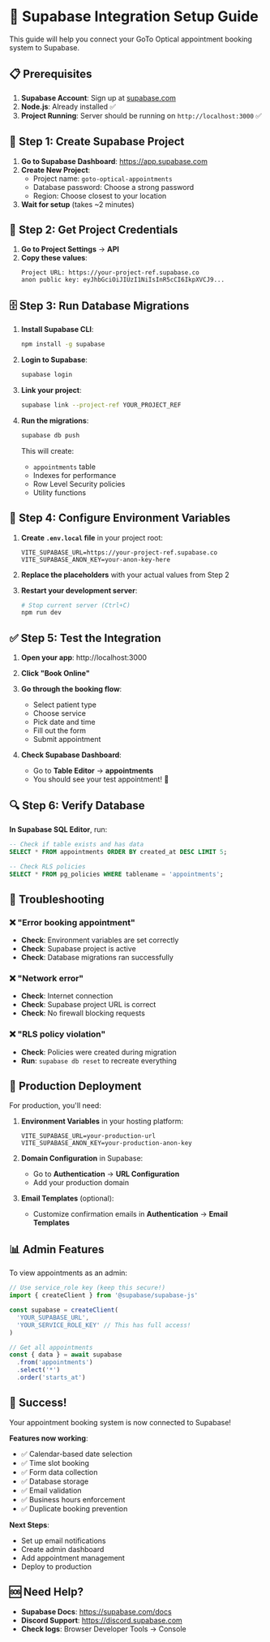 # 🚀 Supabase Integration Setup Guide

This guide will help you connect your GoTo Optical appointment booking system to Supabase.

## 📋 Prerequisites

1. **Supabase Account**: Sign up at [supabase.com](https://supabase.com)
2. **Node.js**: Already installed ✅
3. **Project Running**: Server should be running on `http://localhost:3000` ✅

## 🎯 Step 1: Create Supabase Project

1. **Go to Supabase Dashboard**: https://app.supabase.com
2. **Create New Project**:
   - Project name: `goto-optical-appointments`
   - Database password: Choose a strong password
   - Region: Choose closest to your location
3. **Wait for setup** (takes ~2 minutes)

## 🔧 Step 2: Get Project Credentials

1. **Go to Project Settings** → **API**
2. **Copy these values**:
   ```
   Project URL: https://your-project-ref.supabase.co
   anon public key: eyJhbGciOiJIUzI1NiIsInR5cCI6IkpXVCJ9...
   ```

## 🗄️ Step 3: Run Database Migrations

1. **Install Supabase CLI**:
   ```bash
   npm install -g supabase
   ```

2. **Login to Supabase**:
   ```bash
   supabase login
   ```

3. **Link your project**:
   ```bash
   supabase link --project-ref YOUR_PROJECT_REF
   ```

4. **Run the migrations**:
   ```bash
   supabase db push
   ```

   This will create:
   - `appointments` table
   - Indexes for performance
   - Row Level Security policies
   - Utility functions

## 🔐 Step 4: Configure Environment Variables

1. **Create `.env.local` file** in your project root:
   ```env
   VITE_SUPABASE_URL=https://your-project-ref.supabase.co
   VITE_SUPABASE_ANON_KEY=your-anon-key-here
   ```

2. **Replace the placeholders** with your actual values from Step 2

3. **Restart your development server**:
   ```bash
   # Stop current server (Ctrl+C)
   npm run dev
   ```

## ✅ Step 5: Test the Integration

1. **Open your app**: http://localhost:3000
2. **Click "Book Online"**
3. **Go through the booking flow**:
   - Select patient type
   - Choose service
   - Pick date and time
   - Fill out the form
   - Submit appointment

4. **Check Supabase Dashboard**:
   - Go to **Table Editor** → **appointments**
   - You should see your test appointment! 🎉

## 🔍 Step 6: Verify Database

**In Supabase SQL Editor**, run:
```sql
-- Check if table exists and has data
SELECT * FROM appointments ORDER BY created_at DESC LIMIT 5;

-- Check RLS policies
SELECT * FROM pg_policies WHERE tablename = 'appointments';
```

## 🚨 Troubleshooting

### ❌ "Error booking appointment"
- **Check**: Environment variables are set correctly
- **Check**: Supabase project is active
- **Check**: Database migrations ran successfully

### ❌ "Network error"
- **Check**: Internet connection
- **Check**: Supabase project URL is correct
- **Check**: No firewall blocking requests

### ❌ "RLS policy violation"
- **Check**: Policies were created during migration
- **Run**: `supabase db reset` to recreate everything

## 🎯 Production Deployment

For production, you'll need:

1. **Environment Variables** in your hosting platform:
   ```
   VITE_SUPABASE_URL=your-production-url
   VITE_SUPABASE_ANON_KEY=your-production-anon-key
   ```

2. **Domain Configuration** in Supabase:
   - Go to **Authentication** → **URL Configuration**
   - Add your production domain

3. **Email Templates** (optional):
   - Customize confirmation emails in **Authentication** → **Email Templates**

## 📊 Admin Features

To view appointments as an admin:

```javascript
// Use service_role key (keep this secure!)
import { createClient } from '@supabase/supabase-js'

const supabase = createClient(
  'YOUR_SUPABASE_URL',
  'YOUR_SERVICE_ROLE_KEY' // This has full access!
)

// Get all appointments
const { data } = await supabase
  .from('appointments')
  .select('*')
  .order('starts_at')
```

## 🎉 Success!

Your appointment booking system is now connected to Supabase! 

**Features now working**:
- ✅ Calendar-based date selection
- ✅ Time slot booking
- ✅ Form data collection
- ✅ Database storage
- ✅ Email validation
- ✅ Business hours enforcement
- ✅ Duplicate booking prevention

**Next Steps**:
- Set up email notifications
- Create admin dashboard
- Add appointment management
- Deploy to production

## 🆘 Need Help?

- **Supabase Docs**: https://supabase.com/docs
- **Discord Support**: https://discord.supabase.com
- **Check logs**: Browser Developer Tools → Console

